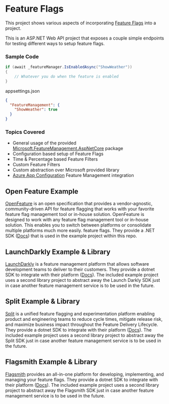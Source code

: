 # Feature Flags

This project shows various aspects of
incorporating [Feature Flags](https://docs.microsoft.com/en-us/dotnet/architecture/cloud-native/feature-flags) into a
project.

This is an ASP.NET Web API project that exposes a couple simple endpoints for testing different ways to setup feature
flags.

### Sample Code

```c#
if (await _featureManager.IsEnabledAsync("ShowWeather"))
{
    // Whatever you do when the feature is enabled
}
```

appsettings.json

```json
{
  "FeatureManagement": {
    "ShowWeather": true
  }
}
```

### Topics Covered

* General usage of the
  provided [Microsoft.FeatureManagement.AspNetCore](https://github.com/microsoft/FeatureManagement-Dotnet) package
* Configuration based setup of Feature Flags
* Time & Percentage based Feature Filters
* Custom Feature Filters
* Custom abstraction over Microsoft provided library
* [Azure App Configuration](https://azure.microsoft.com/en-us/services/app-configuration/#overview) Feature Management
  integration

## Open Feature Example

[OpenFeature](https://openfeature.dev/) is an open specification that provides a vendor-agnostic, community-driven API for feature flagging that works with your favorite feature
flag management tool or in-house solution. OpenFeature is designed to work with any feature flag management tool or in-house solution. This enables you to switch between platforms
or consolidate multiple platforms much more easily.
feature flags. They provide a .NET SDK ([Docs](https://openfeature.dev/docs/reference/technologies/server/dotnet)) that is used in the example project within this repo.

## LaunchDarkly Example & Library

[LaunchDarkly](https://launchdarkly.com) is a feature management platform that allows software development teams to
deliver to their customers. They provide a dotnet SDK to integrate with their
platform ([Docs](https://docs.launchdarkly.com/sdk/server-side/dotnet)). The included example project uses a second
library project to abstract away the Launch Darkly SDK just in case another feature management service is to be used in
the future.

## Split Example & Library

[Split](https://www.split.io/) is a unified feature flagging and experimentation platform enabling product and
engineering teams to reduce cycle times, mitigate release risk, and maximize business impact throughout the Feature
Delivery Lifecycle. They provide a dotnet SDK to integrate with their
platform ([Docs](https://help.split.io/hc/en-us/articles/360020240172--NET-SDK)). The included example project uses a
second library project to abstract away the Split SDK just in case another feature management service is to be used in
the future.

## Flagsmith Example & Library

[Flagsmith](https://flagsmith.com/) provides an all-in-one platform for developing, implementing, and managing your
feature flags. They provide a dotnet SDK to integrate with their
platform ([Docs](https://docs.flagsmith.com/clients/server-side)). The included example project uses a second library
project to abstract away the Flagsmith SDK just in case another feature management service is to be used in the future. 

